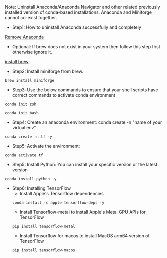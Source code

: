 Note: Uninstall Anaconda/Anaconda Navigator and other related previously installed version of conda-based installations. Anaconda and Miniforge cannot co-exist together.

- Step1: How to uninstall Anaconda successfully and completely

[Remove Anaconda](https://docs.anaconda.com/anaconda/install/uninstall/)


- Optional: If brew does not exist in your system then follow this step first otherwise ignore it.

[install brew](https://brew.sh/)


- Step2: Install miniforge from brew. 
```
brew install miniforge 
```   

- Step3: Use the below commands to ensure that your shell scripts have correct commands to activate conda environment
```
conda init zsh
```
```
conda init bash
```

- Step4: Create an anaconda environment: conda create -n "name of your virtual env"
```
conda create -n tf -y
```

- Step5: Activate the environment: 
```
conda activate tf
```

- Step5: Install Python: You can install your specific version or the latest version
```
conda install python -y
```

- Step6: Installing TensorFlow
    - Install Apple's Tensorflow dependencies
    ```
    conda install -c apple tensorflow-deps -y
    ```
    - Install Tensorflow-metal to install Apple's Metal GPU APIs for TensorFlow 
    ```
    pip install tensorflow-metal
    ```
    - Install Tensorflow for macos to install MacOS arm64 version of TensorFlow
    ```
    pip install tensorflow-macos
    ```